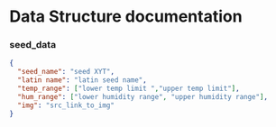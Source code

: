# Data Structure documentation


### seed_data
```json
{
  "seed_name": "seed XYT",
  "latin name": "latin seed name",
  "temp_range": ["lower temp limit ","upper temp limit"],
  "hum_range": ["lower humidity range", "upper humidity range"], 
  "img": "src_link_to_img" 
}
``` 

### 